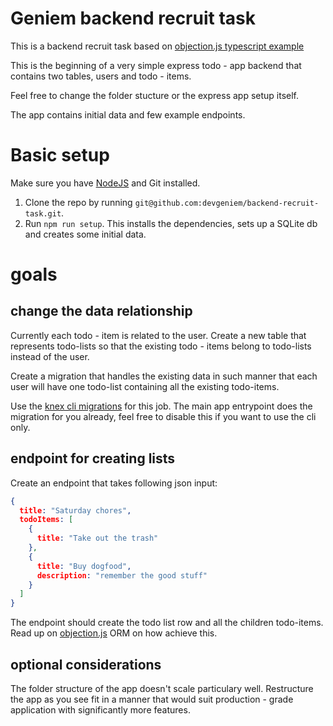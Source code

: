 # Geniem backend recruit task

This is a backend recruit task based on [objection.js typescript example](https://github.com/Vincit/objection.js/tree/master/examples/express-ts)

This is the beginning of a very simple express todo - app backend that contains two tables, users and todo - items.

Feel free to change the folder stucture or the express app setup itself.

The app contains initial data and few example endpoints. 

# Basic setup

Make sure you have [NodeJS](https://nodejs.org/en/) and Git installed.

1. Clone the repo by running `git@github.com:devgeniem/backend-recruit-task.git`.
2. Run `npm run setup`. This installs the dependencies, sets up a SQLite db and creates some initial data.

# goals

## change the data relationship
Currently each todo - item is related to the user. Create a new table that represents todo-lists so that the existing todo - items belong to todo-lists instead of the user. 

Create a migration that handles the existing data in such manner that each user will have one todo-list containing all the existing todo-items. 

Use the [knex cli migrations](https://knexjs.org/#Migrations) for this job. The main app entrypoint does the migration for you already, feel free to disable this if you want to use the cli only. 

## endpoint for creating lists
Create an endpoint that takes following json input:
```json
{
  title: "Saturday chores",
  todoItems: [
    {
      title: "Take out the trash"
    },
    {
      title: "Buy dogfood",
      description: "remember the good stuff"
    }
  ]
}
```
The endpoint should create the todo list row and all the children todo-items. Read up on [objection.js](http://vincit.github.io/objection.js/) ORM on how achieve this.

## optional considerations
The folder structure of the app doesn't scale particulary well. Restructure the app as you see fit in a manner that would suit production - grade application with significantly more features.


